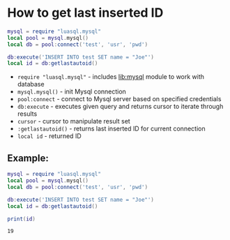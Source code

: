 # How to get last inserted ID

```lua
mysql = require "luasql.mysql"
local pool = mysql.mysql()
local db = pool:connect('test', 'usr', 'pwd')

db:execute('INSERT INTO test SET name = "Joe"')
local id = db:getlastautoid()
```

- `require "luasql.mysql"` - includes [lib:mysql](https://onelinerhub.com/lua-mysql/how-to-install-mysql-lib) module to work with database
- `mysql.mysql()` - init Mysql connection
- `pool:connect` - connect to Mysql server based on specified credentials
- `db:execute` - executes given query and returns cursor to iterate through results
- `cursor` - cursor to manipulate result set
- `:getlastautoid()` - returns last inserted ID for current connection
- `local id` - returned ID

## Example: 
```lua
mysql = require "luasql.mysql"
local pool = mysql.mysql()
local db = pool:connect('test', 'usr', 'pwd')

db:execute('INSERT INTO test SET name = "Joe"')
local id = db:getlastautoid()

print(id)
```
```
19

```

